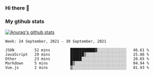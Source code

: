 ### Hi there 👋

### My gtihub stats

[![Anurag's github stats](https://github-readme-stats.vercel.app/api?username=gaozhidong)](https://github.com/gaozhidong/github-readme-stats)

<!--START_SECTION:waka-->
```text
Week: 24 September, 2021 - 30 September, 2021

JSON         52 mins         ███████████▓░░░░░░░░░░░░░   46.61 % 
JavaScript   29 mins         ██████▒░░░░░░░░░░░░░░░░░░   25.86 % 
Other        23 mins         █████░░░░░░░░░░░░░░░░░░░░   20.65 % 
Markdown     5 mins          █▒░░░░░░░░░░░░░░░░░░░░░░░   04.94 % 
Vue.js       2 mins          ▒░░░░░░░░░░░░░░░░░░░░░░░░   01.93 % 
```
<!--END_SECTION:waka-->